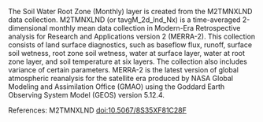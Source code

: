 The Soil Water Root Zone (Monthly) layer is created from the M2TMNXLND data collection. M2TMNXLND (or tavgM_2d_lnd_Nx) is a time-averaged 2-dimensional monthly mean data collection in Modern-Era Retrospective analysis for Research and Applications version 2 (MERRA-2). This collection consists of land surface diagnostics, such as baseflow flux, runoff, surface soil wetness, root zone soil wetness, water at surface layer, water at root zone layer, and soil temperature at six layers. The collection also includes variance of certain parameters. MERRA-2 is the latest version of global atmospheric reanalysis for the satellite era produced by NASA Global Modeling and Assimilation Office (GMAO) using the Goddard Earth Observing System Model (GEOS) version 5.12.4.

References: M2TMNXLND [doi:10.5067/8S35XF81C28F](https://doi.org/10.5067/8S35XF81C28F)